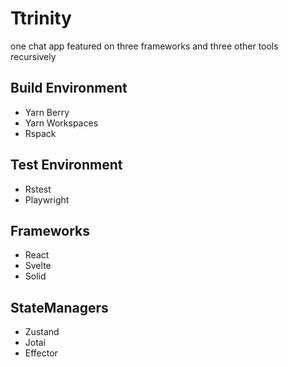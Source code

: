 # Ttrinity

one chat app featured on three frameworks and three other tools recursively

## Build Environment

- Yarn Berry
- Yarn Workspaces
- Rspack

## Test Environment

- Rstest
- Playwright

## Frameworks

- React
- Svelte
- Solid

## StateManagers

- Zustand
- Jotai
- Effector

